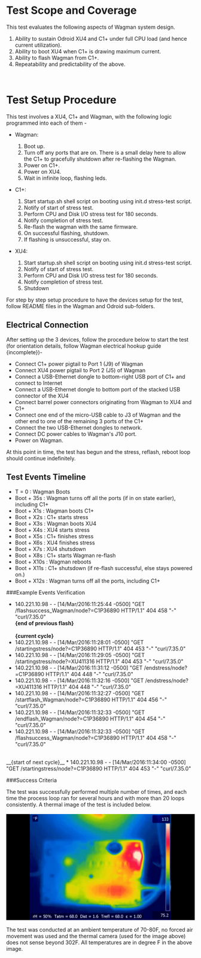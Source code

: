 # Test Scope and Coverage

This test evaluates the following aspects of Wagman system design. </br>
1. Ability to sustain Odroid XU4 and C1+ under full CPU load (and hence current utilization).</br>
2. Ability to boot XU4 when C1+ is drawing maximum current.</br>
3. Ability to flash Wagman from C1+.</br>
4. Repeatability and predictability of the above.</br>
</br>

# Test Setup Procedure

This test involves a XU4, C1+ and Wagman, with the following logic programmed into each of them -

* Wagman: 
    1. Boot up.
    2. Turn off any ports that are on. There is a small delay here to allow the C1+ to gracefully shutdown after re-flashing the Wagman.
    3. Power on C1+.
    4. Power on XU4.
    5. Wait in infinite loop, flashing leds.

* C1+:
    1. Start startup.sh shell script on booting using init.d stress-test script.
    2. Notify of start of stress test.
    3. Perform CPU and Disk I/O stress test for 180 seconds.
    4. Notify completion of stress test.
    5. Re-flash the wagman with the same firmware.
    6. On successful flashing, shutdown.
    7. If flashing is unsuccessful, stay on.

* XU4:
    1. Start startup.sh shell script on booting using init.d stress-test script.
    2. Notify of start of stress test.
    3. Perform CPU and Disk I/O stress test for 180 seconds.
    4. Notify completion of stress test.
    5. Shutdown

For step by step setup procedure to have the devices setup for the test, follow README files in the Wagman and Odroid sub-folders.

## Electrical Connection

After setting up the 3 devices, follow the procedure below to start the test (for orientation details, follow Wagman
electrical hookup guide {incomplete})-

* Connect C1+ power pigtail to Port 1 (J9) of Wagman
* Connect XU4 power pigtail to Port 2 (J5) of Wagman
* Connect a USB-Ethernet dongle to bottom-right USB port of C1+ and connect to Internet
* Connect a USB-Ethernet dongle to bottom port of the stacked USB connector of the XU4
* Connect barrel power connectors originating from Wagman to XU4 and C1+
* Connect one end of the micro-USB cable to J3 of Wagman and the other end to one of the remaining 3 ports of the C1+
* Connect the two USB-Ethernet dongles to network.
* Connect DC power cables to Wagman's J10 port.
* Power on Wagman.

At this point in time, the test has begun and the stress, reflash, reboot loop should continue indefinitely.



## Test Events Timeline
* T = 0      : Wagman Boots
* Boot + 35s : Wagman turns off all the ports (if in on state earlier), including C1+
* Boot + X1s : Wagman boots C1+
* Boot + X2s : C1+ starts stress
* Boot + X3s : Wagman boots XU4
* Boot + X4s : XU4 starts stress
* Boot + X5s : C1+ finishes stress
* Boot + X6s : XU4 finishes stress
* Boot + X7s : XU4 shutsdown
* Boot + X8s : C1+ starts Wagman re-flash
* Boot + X10s : Wagman reboots
* Boot + X11s : C1+ shutsdown (if re-flash successful, else stays powered on.)
* Boot + X12s : Wagman turns off all the ports, including C1+


###Example Events Verification
* 140.221.10.98 - - [14/Mar/2016:11:25:44 -0500] "GET /flashsuccess_Wagman/node?=C1P36890 HTTP/1.1" 404 458 "-" "curl/7.35.0" </br>
__{end of previous flash}__ </br></br>
__{current cycle}__
* 140.221.10.98 - - [14/Mar/2016:11:28:01 -0500] "GET /startingstress/node?=C1P36890 HTTP/1.1" 404 453 "-" "curl/7.35.0"
* 140.221.10.98 - - [14/Mar/2016:11:29:05 -0500] "GET /startingstress/node?=XU411316 HTTP/1.1" 404 453 "-" "curl/7.35.0"
* 140.221.10.98 - - [14/Mar/2016:11:31:12 -0500] "GET /endstress/node?=C1P36890 HTTP/1.1" 404 448 "-" "curl/7.35.0"
* 140.221.10.98 - - [14/Mar/2016:11:32:16 -0500] "GET /endstress/node?=XU411316 HTTP/1.1" 404 448 "-" "curl/7.35.0"
* 140.221.10.98 - - [14/Mar/2016:11:32:27 -0500] "GET /startflash_Wagman/node?=C1P36890 HTTP/1.1" 404 456 "-" "curl/7.35.0"
* 140.221.10.98 - - [14/Mar/2016:11:32:33 -0500] "GET /endflash_Wagman/node?=C1P36890 HTTP/1.1" 404 454 "-" "curl/7.35.0"
* 140.221.10.98 - - [14/Mar/2016:11:32:33 -0500] "GET /flashsuccess_Wagman/node?=C1P36890 HTTP/1.1" 404 458 "-" "curl/7.35.0" </br>
</br>
__{start of next cycle}__
* 140.221.10.98 - - [14/Mar/2016:11:34:00 -0500] "GET /startingstress/node?=C1P36890 HTTP/1.1" 404 453 "-" "curl/7.35.0"

###Success Criteria

The test was successfully performed multiple number of times, and each time the process loop ran for several hours and with more than 20 loops consistently. A thermal image of the test is included below.
</br>
</br>
<img src="./resources/NormalFullLoadTest.jpg" width="640">

The test was conducted at an ambient temperature of 70-80F, no forced air movement was used and the thermal camera 
(used for the image above) does not sense beyond 302F. All temperatures are in degree F in the above image.


